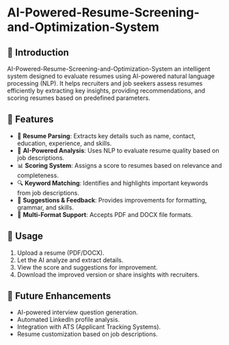 # AI-Powered-Resume-Screening-and-Optimization-System

## 🚀 Introduction
AI-Powered-Resume-Screening-and-Optimization-System an intelligent system designed to evaluate resumes using AI-powered natural language processing (NLP). It helps recruiters and job seekers assess resumes efficiently by extracting key insights, providing recommendations, and scoring resumes based on predefined parameters.

## 🎯 Features
- 📄 **Resume Parsing**: Extracts key details such as name, contact, education, experience, and skills.
- 🤖 **AI-Powered Analysis**: Uses NLP to evaluate resume quality based on job descriptions.
- 📊 **Scoring System**: Assigns a score to resumes based on relevance and completeness.
- 🔍 **Keyword Matching**: Identifies and highlights important keywords from job descriptions.
- 📝 **Suggestions & Feedback**: Provides improvements for formatting, grammar, and skills.
- 📂 **Multi-Format Support**: Accepts PDF and DOCX file formats.




## 🚀 Usage
1. Upload a resume (PDF/DOCX).
2. Let the AI analyze and extract details.
3. View the score and suggestions for improvement.
4. Download the improved version or share insights with recruiters.

## 🎯 Future Enhancements
- AI-powered interview question generation.
- Automated LinkedIn profile analysis.
- Integration with ATS (Applicant Tracking Systems).
- Resume customization based on job descriptions.
